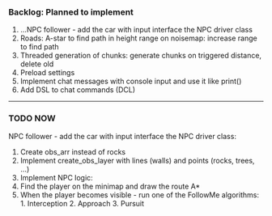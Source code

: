### Backlog: Planned to implement
1. ...NPC follower - add the car with input interface the NPC driver class
2. Roads: A-star to find path in height range on noisemap: increase range to find path
3. Threaded generation of chunks: generate chunks on triggered distance, delete old
4. Preload settings
5. Implement chat messages with console input and use it like print()
6. Add DSL to chat commands (DCL)
---
### TODO NOW
NPC follower - add the car with input interface the NPC driver class:

1. Create obs_arr instead of rocks
2. Implement create_obs_layer with lines (walls) and points (rocks, trees, ...)
3. Implement NPC logic:
  1. Find the player on the minimap and draw the route A*
  2. When the player becomes visible - run one of the FollowMe algorithms:
    1. Interception
    2. Approach
    3. Pursuit
